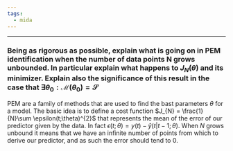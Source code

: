 ```yaml
---
tags:
  - mida
---
```

---
### Being as rigorous as possible, explain what is going on in PEM identification when the number of data points N grows unbounded. In particular explain what happens to $J_{N}(\theta)$ and its minimizer. Explain also the significance of this result in the case that $\exists {\theta_{0}} : \mathcal M(\theta_{0}) = \mathcal S {}$ 

PEM are a family of methods that are used to find the bast parameters $\theta$ for a model. The basic idea is to define a cost function $J_{N} = \frac{1}{N}\sum \epsilon(t;\theta)^{2}$ that represents the mean of the error of our predictor given by the data. In fact $\epsilon(t;\theta) = y(t) - \hat{y}(t|t-1; \theta)$. When $N$ grows unbound it means that we have an infinite number of points from which to derive our predictor, and as such the error should tend to 0. 
